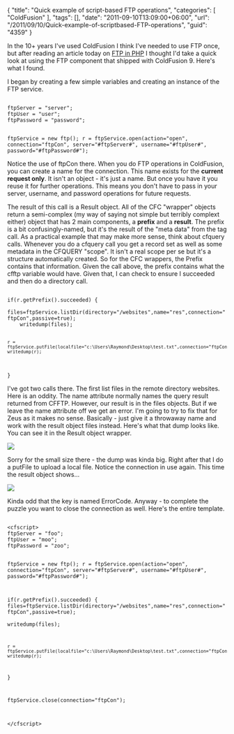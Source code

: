 {
	"title": "Quick example of script-based FTP operations",
	"categories": [
		"ColdFusion"
	],
	"tags": [],
	"date": "2011-09-10T13:09:00+06:00",
	"url": "/2011/09/10/Quick-example-of-scriptbased-FTP-operations",
	"guid": "4359"
}

In the 10+ years I've used ColdFusion I think I've needed to use FTP once, but after reading an article today on <a href="http://ldeveloper.blogspot.com/2011/09/fast-php-example-ftp-file-upload.html">FTP in PHP</a> I thought I'd take a quick look at using the FTP component that shipped with ColdFusion 9. Here's what I found.
<!--more-->
<p/>

I began by creating a few simple variables and creating an instance of the FTP service. 

<p/>

<code>
ftpServer = "server";
ftpUser = "user";
ftpPassword = "password";

ftpService = new ftp();
r = ftpService.open(action="open", connection="ftpCon", 
			server="#ftpServer#", username="#ftpUser#", password="#ftpPassword#");
</code>

<p/>

Notice the use of ftpCon there. When you do FTP operations in ColdFusion, you can create a name for the connection. This name exists for the <b>current request only</b>. It isn't an object - it's just a name. But once you have it you reuse it for further operations. This means you don't have to pass in your server, username, and password operations for future requests.

<p/>

The result of this call is a Result object. All of the CFC "wrapper" objects return a semi-complex (my way of saying not simple but terribly complext either) object that has 2 main components, a <b>prefix</b> and a <b>result</b>. The prefix is a bit confusingly-named, but it's the result of the "meta data" from the tag call. As a practical example that may make more sense, think about cfquery calls. Whenever you do a cfquery call you get a record set as well as some metadata in the CFQUERY "scope". It isn't a real scope per se but it's a structure automatically created. So for the CFC wrappers, the Prefix contains that information. Given the call above, the prefix contains what the cfftp variable would have. Given that, I can check to ensure I succeeded and then do a directory call.

<p/>

<code>
if(r.getPrefix().succeeded) {
	files=ftpService.listDir(directory="/websites",name="res",connection="ftpCon",passive=true);	
	writedump(files);

	r = ftpService.putFile(localfile="c:\Users\Raymond\Desktop\test.txt",connection="ftpCon",remoteFile="/websites/test.txt");
	writedump(r);

}
</code>

<p>

I've got two calls there. The first list files in the remote directory websites. Here is an oddity. The name attribute normally names the query result returned from CFFTP. However, our result is in the files objects. But if we leave the name attribute off we get an error. I'm going to try to fix that for Zeus as it makes no sense. Basically - just give it a throwaway name and work with the result object files instead. Here's what that dump looks like. You can see it in the Result object wrapper. 

<p>

<img src="http://www.raymondcamden.com/images/ScreenClip177.png" />

<p>

Sorry for the small size there - the dump was kinda big. Right after that I do a putFile to upload a local file. Notice the connection in use again. This time the result object shows...

<p>

<img src="http://www.coldfusionjedi.com/images/ScreenClip178.png" />

<p>

Kinda odd that the key is named ErrorCode. Anyway - to complete the puzzle you want to close the connection as well. Here's the entire template.

<p>

<code>
&lt;cfscript&gt;
ftpServer = "foo";
ftpUser = "moo";
ftpPassword = "zoo";

ftpService = new ftp();
r = ftpService.open(action="open", connection="ftpCon", 
			server="#ftpServer#", username="#ftpUser#", password="#ftpPassword#");

if(r.getPrefix().succeeded) {
	files=ftpService.listDir(directory="/websites",name="res",connection="ftpCon",passive=true);	
	writedump(files);

	r = ftpService.putFile(localfile="c:\Users\Raymond\Desktop\test.txt",connection="ftpCon",remoteFile="/websites/test.txt");
	writedump(r);

}


ftpService.close(connection="ftpCon");

&lt;/cfscript&gt;
</code>